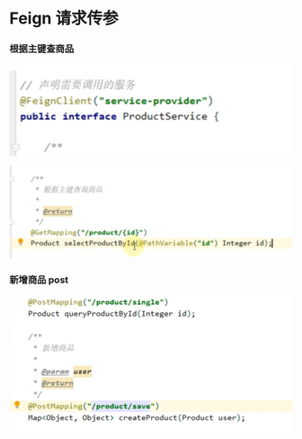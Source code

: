 # Feign 请求传参

### 根据主键查商品

![](../.gitbook/assets/image%20%28393%29.png)

![](../.gitbook/assets/image%20%28407%29.png)

### 新增商品 post

 

![](../.gitbook/assets/image%20%28383%29.png)





